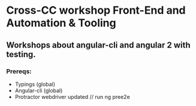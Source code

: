 # Cross-CC workshop Front-End and Automation & Tooling
## Workshops about angular-cli and angular 2 with testing.
### Prereqs:
* Typings (global)
* Angular-cli (global)
* Protractor webdriver updated // run ng pree2e
